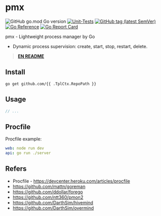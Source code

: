 # pmx

![GitHub go.mod Go version](https://img.shields.io/github/go-mod/go-version/gookit/gcli?style=flat-square)
[![Unit-Tests](https://github.com/gookit/gcli/actions/workflows/go.yml/badge.svg)](https://github.com/gookit/gcli/actions/workflows/go.yml)
[![GitHub tag (latest SemVer)](https://img.shields.io/github/tag/gookit/gcli)](https://github.com/gookit/gcli)
[![Go Reference](https://pkg.go.dev/badge/github.com/gookit/goutil.svg)](https://pkg.go.dev/github.com/gookit/goutil)
[![Go Report Card](https://goreportcard.com/badge/github.com/gookit/gcli)](https://goreportcard.com/report/github.com/gookit/gcli)

pmx - Lightweight process manager by Go

- Dynamic process supervision: create, start, stop, restart, delete.

> **[EN README](README.md)**

## Install

```shell
go get github.com/{{ .TplCtx.RepoPath }}
```

## Usage

```go
// ...
```

## Procfile

Procfile example:

```yaml
web: node run dev
api: go run ./server
```

## Refers

- Procfile - https://devcenter.heroku.com/articles/procfile
- https://github.com/mattn/goreman
- https://github.com/ddollar/forego
- https://github.com/ntt360/pmon2
- https://github.com/DarthSim/hivemind
- https://github.com/DarthSim/overmind
